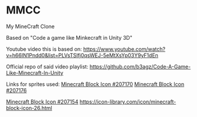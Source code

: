 # MMCC
 My MineCraft Clone
 
 Based on "Code a game like Minkecraft in Unity 3D"

Youtube video this is based on:
  https://www.youtube.com/watch?v=h66IN1Pndd0&list=PLVsTSlfj0qsWEJ-5eMtXsYp03Y9yF1dEn
 
Official repo of said video playlist:
  https://github.com/b3agz/Code-A-Game-Like-Minecraft-In-Unity

Links for sprites used:
  <a href="https://icon-library.net/icon/minecraft-block-icon-18.html">Minecraft Block Icon #207170</a>
  <a href="https://icon-library.net/icon/minecraft-block-icon-2.html">Minecraft Block Icon #207176</a>

  <a href="https://icon-library.net/icon/minecraft-block-icon-20.html">Minecraft Block Icon #207154</a>
  https://icon-library.com/icon/minecraft-block-icon-26.html
  

